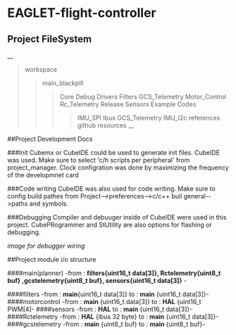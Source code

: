 # EAGLET-flight-controller

## Project FileSystem
__
>workspace
>>main_blackpill
>>>Core
>>>Debug
>>>Drivers
>>>Filters
>>>GCS_Telemetry
>>>Motor_Control
>>>Rc_Telemetry
>>>Release
>>>Sensors
>>>Example Codes
>>>>IMU_SPI
>>>>Ibus
>>>>GCS_Telemetry
>>>>IMU_I2c
>references
>>github resources
__

##Project Development Docs

###Init 
Cubemx or CubeIDE could be used to generate init files. 
CubeIDE was used. Make sure to select 'c/h scripts per peripheral' from project_manager.
Clock configration was done by maximizing the frequency of the developmnet card

###Code writing
CubeIDE was also used for code writing. Make sure to config build pathes from Project-->preferences-->c/c++ buil general-->paths and symbols. 

###Debugging
Compiler and debuuger inside of CubeIDE were used in this project. CubePRogrammer and StUtility are also options for flashing or debugging.

*image for debugger wiring*

##Project module i/o structure

####main(planner)
-from : __filters{uint16_t data[3]}, Rctelemetry{uint8_t buf} ,gcstelemetry{uint8_t buf}, sensors{uint16_t data[3]}__ - 

####filters
-from : __main__{uint16_t data[3]}
to : __main__ {uint16_t data[3]}-
####motorcontrol
-from : __main__ {uint16_t data[3]}
to : __HAL__ {uint16_t PWM[4]-
####sensors
-from : __HAL__
to : __main__ {uint16_t data[3]}-
####Rctelemetry
-from : __HAL__ {ibus 32 byte}
to : __main__ {uint16_t data[3]}-
####gcstelemetry
-from : __main__ {uint8_t buf}
to : __main__ {uint8_t buf}-


